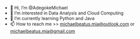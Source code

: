 - 👋 Hi, I’m @AdegokeMichael
- 👀 I’m interested in Data Analysis and Cloud Computing
- 🌱 I’m currently learning Python and Java
- 📫 How to reach me >> michaelbeatus.mia@outlook.com or michaelbeatus.mia@gmail.com

<!---
AdegokeMichael/AdegokeMichael is a ✨ special ✨ repository because its `README.md` (this file) appears on your GitHub profile.
You can click the Preview link to take a look at your changes.
--->
